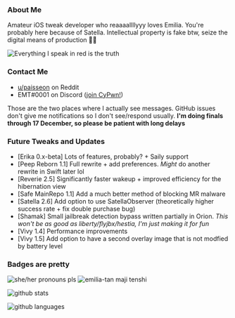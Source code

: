 ### About Me
Amateur iOS tweak developer who reaaaallllyyy loves Emilia. You're probably here because of Satella. Intellectual property is fake btw, seize the digital means of production 🏴‍☠️

![Everything I speak in red is the truth](https://lingtalfi.com/services/pngtext?color=cc0000&size=12&text=All%20my%20tweaks%20will%20have%20many%20bugs,%20with%20certainty.)

### Contact Me
- [u/paisseon](https://reddit.com/u/paisseon) on Reddit
- EMT#0001 on Discord ([join CyPwn!](https://discord.gg/cZ2gBRZvwW))

Those are the two places where I actually see messages. GitHub issues don't give me notifications so I don't see/respond usually. **I'm doing finals through 17 December, so please be patient with long delays**

### Future Tweaks and Updates
- \[Erika 0.x-beta] Lots of features, probably? + Saily support
- \[Peep Reborn 1.1] Full rewrite + add preferences. *Might* do another rewrite in Swift later lol
- \[Reverie 2.5] Significantly faster wakeup + improved efficiency for the hibernation view
- \[Safe MainRepo 1.1] Add a much better method of blocking MR malware
- \[Satella 2.6] Add option to use SatellaObserver (theoretically higher success rate + fix double purchase bug)
- \[Shamak] Small jailbreak detection bypass written partially in Orion. *This won't be as good as liberty/flyjbx/hestia, I'm just making it for fun*
- \[Vivy 1.4] Performance improvements
- \[Vivy 1.5] Add option to have a second overlay image that is not modfied by battery level

### Badges are pretty
![she/her pronouns pls](https://img.shields.io/badge/pronouns-she%2Fher-e91f63)
![emilia-tan maji tenshi](https://img.shields.io/badge/waifu-emilia-%234a00cc)

![github stats](https://github-readme-stats.vercel.app/api?username=paisseon&show_icons=true&count_private=true&theme=dark&hide_title=true)

![github languages](https://github-readme-stats.vercel.app/api/top-langs/?username=paisseon&theme=dark&layout=compact&hide_title=true)
